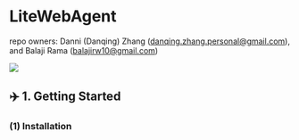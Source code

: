 # LiteWebAgent
repo owners: Danni (Danqing) Zhang (danqing.zhang.personal@gmail.com), and Balaji Rama (balajirw10@gmail.com)

<a href='https://discord.gg/gqap9bzk'><img src='https://img.shields.io/badge/Community-Discord-8A2BE2'></a>


## ✈️ 1. Getting Started

### (1) Installation